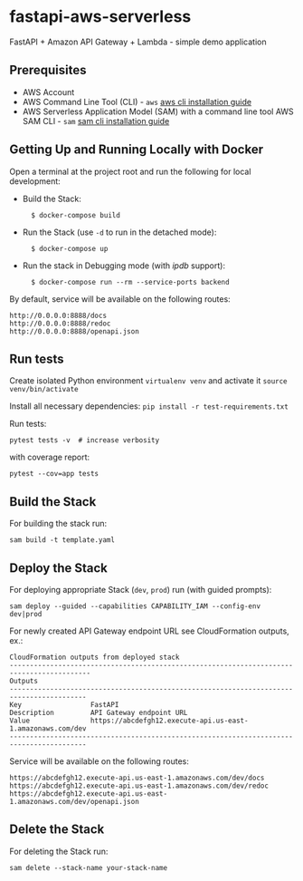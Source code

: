 # fastapi-aws-serverless

FastAPI + Amazon API Gateway + Lambda - simple demo application


## Prerequisites

- AWS Account
- AWS Command Line Tool (CLI) - `aws` [aws cli installation guide]
- AWS Serverless Application Model (SAM) with a command line tool AWS SAM CLI - `sam` [sam cli installation guide]


## Getting Up and Running Locally with Docker

Open a terminal at the project root and run the following for local development:

  - Build the Stack:

          $ docker-compose build

  - Run the Stack (use `-d` to run in the detached mode):

          $ docker-compose up

  - Run the stack in Debugging mode (with *ipdb* support):

          $ docker-compose run --rm --service-ports backend

By default, service will be available on the following routes:

    http://0.0.0.0:8888/docs
    http://0.0.0.0:8888/redoc
    http://0.0.0.0:8888/openapi.json


  [installation instructions]: https://docs.docker.com/install/#supported-platforms
  [installation guide]: https://docs.docker.com/compose/install/

## Run tests

Create isolated Python environment `virtualenv venv` and activate it `source venv/bin/activate`

Install all necessary dependencies: `pip install -r test-requirements.txt`

Run tests:

    pytest tests -v  # increase verbosity

with coverage report:

    pytest --cov=app tests


## Build the Stack

For building the stack run:

    sam build -t template.yaml


## Deploy the Stack

For deploying appropriate Stack (`dev`, `prod`) run (with guided prompts):

    sam deploy --guided --capabilities CAPABILITY_IAM --config-env dev|prod


For newly created API Gateway endpoint URL see CloudFormation outputs, ex.:

    CloudFormation outputs from deployed stack
    ------------------------------------------------------------------------------------------
    Outputs
    -----------------------------------------------------------------------------------------
    Key                 FastAPI
    Description         API Gateway endpoint URL
    Value               https://abcdefgh12.execute-api.us-east-1.amazonaws.com/dev
    -----------------------------------------------------------------------------------------

Service will be available on the following routes:

    https://abcdefgh12.execute-api.us-east-1.amazonaws.com/dev/docs
    https://abcdefgh12.execute-api.us-east-1.amazonaws.com/dev/redoc
    https://abcdefgh12.execute-api.us-east-1.amazonaws.com/dev/openapi.json



## Delete the Stack

For deleting the Stack run:

    sam delete --stack-name your-stack-name


  [aws cli installation guide]: https://docs.aws.amazon.com/cli/latest/userguide/cli-chap-install.html
  [sam cli installation guide]: https://docs.aws.amazon.com/serverless-application-model/latest/developerguide/what-is-sam.html
